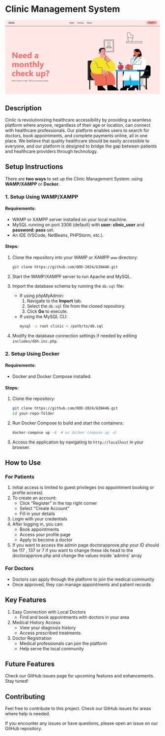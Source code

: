 # Clinic Management System

![Clinic Hero Image](public/image.png)

## Description

Cinlic is revolutionizing healthcare accessibility by providing a seamless platform where anyone,
regardless of their age or location, can connect with healthcare professionals. Our platform enables
users to search for doctors, book appointments, and complete payments online, all in one place.
We believe that quality healthcare should be easily accessible to everyone, and our platform is
designed to bridge the gap between patients and healthcare providers through technology.



## Setup Instructions

There are **two ways** to set up the Clinic Management System: using **WAMP/XAMPP** or **Docker**.

### 1. Setup Using WAMP/XAMPP

#### Requirements:
- WAMP or XAMPP server installed on your local machine.
- MySQL running on port 3306 (default) with **user: clinic_user** and  **password: pass** set.
- An IDE (VSCode, NetBeans, PHPStorm, etc.).

#### Steps:
1. Clone the repository into your WAMP or XAMPP `www` directory:
   ```bash
   git clone https://github.com/OOD-2024/GIN446.git
   ```
2. Start the WAMP/XAMPP server to run Apache and MySQL.

3. Import the database schema by running the `db.sql` file:
   - If using phpMyAdmin:  
     1. Navigate to the **Import** tab.  
     2. Select the `db.sql` file from the cloned repository.  
     3. Click **Go** to execute.
   - If using the MySQL CLI:
     ```bash
     mysql -u root clinic < /path/to/db.sql
     ```

5. Modify the database connection settings if needed by editing `includes/dbh.inc.php`.

### 2. Setup Using Docker

#### Requirements:
- Docker and Docker Compose installed.

#### Steps:
1. Clone the repository:
      ```bash
      git clone https://github.com/OOD-2024/GIN446.git
      cd your-repo-folder
      ```
2. Run Docker Compose to build and start the containers:
      ```bash
      docker-compose up -d  # or docker compose up -d
      ```

3. Access the application by navigating to `http://localhost` in your browser.

## How to Use

### For Patients

1. Initial access is limited to guest privileges (no appointment booking or profile access)
2. To create an account:
   - Click "Register" in the top right corner
   - Select "Create Account"
   - Fill in your details
3. Login with your credentials
4. After logging in, you can:
   - Book appointments
   - Access your profile page
   - Apply to become a doctor
5. If you want to access the admin page doctorapprove.php your ID should be 117 , 137 or 7 if you want to change these ids head to the doctorapprove.php and change the values inside 'admins' array

### For Doctors

- Doctors can apply through the platform to join the medical community
- Once approved, they can manage appointments and patient records

## Key Features

1. Easy Connection with Local Doctors
   - Find and book appointments with doctors in your area
2. Medical History Access
   - View your diagnosis history
   - Access prescribed treatments
3. Doctor Registration
   - Medical professionals can join the platform
   - Help serve the local community

## Future Features

Check our GitHub issues page for upcoming features and enhancements. Stay tuned!

## Contributing

Feel free to contribute to this project. Check our GitHub issues for areas where help is needed.

If you encounter any issues or have questions, please open an issue on our GitHub repository.

